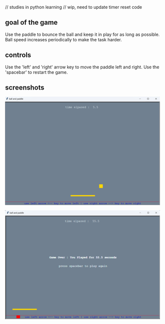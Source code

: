 // studies in python learning
// wip, need to update timer reset code

## goal of the game

Use the paddle to bounce the ball and keep it in play for as long as possible.
Ball speed increases periodically to make the task harder.

## controls

Use the 'left' and 'right' arrow key to move the paddle left and right.
Use the 'spacebar' to restart the game.

## screenshots
![play screen](https://raw.githubusercontent.com/dasmaven/ball_and_paddle/main/images/ball_and_paddle_01.png)

![game end](https://raw.githubusercontent.com/dasmaven/ball_and_paddle/main/images/ball_and_paddle_02.png)
